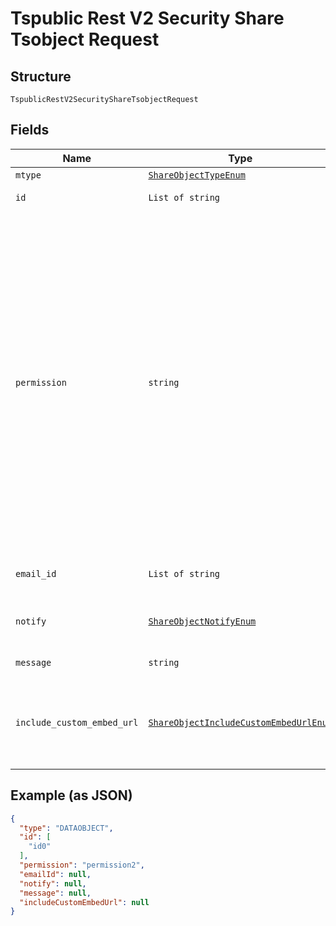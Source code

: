 
# Tspublic Rest V2 Security Share Tsobject Request

## Structure

`TspublicRestV2SecurityShareTsobjectRequest`

## Fields

| Name | Type | Tags | Description |
|  --- | --- | --- | --- |
| `mtype` | [`ShareObjectTypeEnum`](../../doc/models/share-object-type-enum.md) | Required | Type of metadata object |
| `id` | `List of string` | Required | A JSON array of the GUIDs of the objects to be shared |
| `permission` | `string` | Required | A JSON object with GUIDs of user and user group, and the type of access privilge.<br><br>You can provide READ_ONLY or MODIFY access to the objects. With READ_ONLY access, the user or user group can view the shared object, whereas MODIFY access enables users to modify the object.<br><br>To remove access to a shared object, you can set the shareMode in the permission string to NO_ACCESS. Example:<br><br>{"permissions": {"e7040a64-7ff1-4ab9-a1b0-f1acac596866": {"shareMode": "READ_ONLY"}, "f7b8f511-317c-485d-8131-26cf084ef47b": {"shareMode": "MODIFY"}, "7a9a6715-e154-431b-baaf-7b58246c13dd":{"shareMode":"NO_ACCESS"}}} |
| `email_id` | `List of string` | Optional | The email addresses that should be notified when the objects are shared. |
| `notify` | [`ShareObjectNotifyEnum`](../../doc/models/share-object-notify-enum.md) | Optional | When set to true, a notification is sent to the users after an object is shared.<br>**Default**: `'true'` |
| `message` | `string` | Optional | The message text to send in the notification email |
| `include_custom_embed_url` | [`ShareObjectIncludeCustomEmbedUrlEnum`](../../doc/models/share-object-include-custom-embed-url-enum.md) | Optional | When set to true, ThoughtSpot sends a link with the host application context to allow users to access the shared object from their ThoughtSpot embedded instance.<br>**Default**: `'false'` |

## Example (as JSON)

```json
{
  "type": "DATAOBJECT",
  "id": [
    "id0"
  ],
  "permission": "permission2",
  "emailId": null,
  "notify": null,
  "message": null,
  "includeCustomEmbedUrl": null
}
```

